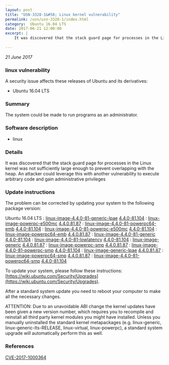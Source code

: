 ```yaml
---
layout: post
title: "USN-3328-1&#58; Linux kernel vulnerability"
permalink: /usn/usn-3328-1/index.html
category:  Ubuntu 16.04 LTS
date: 2017-06-21 12:00:00
excerpt: |
    It was discovered that the stack guard page for processes in the Linux kernel was not sufficiently large enough to prevent overlapping with the heap. An attacker could leverage this with another vulnerability to execute arbitrary code and gain administrative privileges 
    
--- 
```

 
 

*21 June 2017*

### linux vulnerability

A security issue affects these releases of Ubuntu and its derivatives:

* Ubuntu 16.04 LTS

### Summary

The system could be made to run programs as an administrator. 

### Software description

* linux 

### Details

It was discovered that the stack guard page for processes in the Linux kernel was not sufficiently large enough to prevent overlapping with the heap. An attacker could leverage this with another vulnerability to execute arbitrary code and gain administrative privileges 

### Update instructions

The problem can be corrected by updating your system to the following package version:

Ubuntu 16.04 LTS
 : [linux-image-4.4.0-81-generic-lpae](https://launchpad.net/ubuntu/+source/linux) <span> [4.4.0-81.104](https://launchpad.net/ubuntu/+source/linux/4.4.0-81.104) </span> 
 : [linux-image-powerpc-e500mc](https://launchpad.net/ubuntu/+source/linux) <span> [4.4.0.81.87](https://launchpad.net/ubuntu/+source/linux/4.4.0-81.104) </span> 
 : [linux-image-4.4.0-81-powerpc64-emb](https://launchpad.net/ubuntu/+source/linux) <span> [4.4.0-81.104](https://launchpad.net/ubuntu/+source/linux/4.4.0-81.104) </span> 
 : [linux-image-4.4.0-81-powerpc-e500mc](https://launchpad.net/ubuntu/+source/linux) <span> [4.4.0-81.104](https://launchpad.net/ubuntu/+source/linux/4.4.0-81.104) </span> 
 : [linux-image-powerpc64-emb](https://launchpad.net/ubuntu/+source/linux) <span> [4.4.0.81.87](https://launchpad.net/ubuntu/+source/linux/4.4.0-81.104) </span> 
 : [linux-image-4.4.0-81-generic](https://launchpad.net/ubuntu/+source/linux) <span> [4.4.0-81.104](https://launchpad.net/ubuntu/+source/linux/4.4.0-81.104) </span> 
 : [linux-image-4.4.0-81-lowlatency](https://launchpad.net/ubuntu/+source/linux) <span> [4.4.0-81.104](https://launchpad.net/ubuntu/+source/linux/4.4.0-81.104) </span> 
 : [linux-image-generic](https://launchpad.net/ubuntu/+source/linux) <span> [4.4.0.81.87](https://launchpad.net/ubuntu/+source/linux/4.4.0-81.104) </span> 
 : [linux-image-powerpc-smp](https://launchpad.net/ubuntu/+source/linux) <span> [4.4.0.81.87](https://launchpad.net/ubuntu/+source/linux/4.4.0-81.104) </span> 
 : [linux-image-4.4.0-81-powerpc-smp](https://launchpad.net/ubuntu/+source/linux) <span> [4.4.0-81.104](https://launchpad.net/ubuntu/+source/linux/4.4.0-81.104) </span> 
 : [linux-image-generic-lpae](https://launchpad.net/ubuntu/+source/linux) <span> [4.4.0.81.87](https://launchpad.net/ubuntu/+source/linux/4.4.0-81.104) </span> 
 : [linux-image-powerpc64-smp](https://launchpad.net/ubuntu/+source/linux) <span> [4.4.0.81.87](https://launchpad.net/ubuntu/+source/linux/4.4.0-81.104) </span> 
 : [linux-image-4.4.0-81-powerpc64-smp](https://launchpad.net/ubuntu/+source/linux) <span> [4.4.0-81.104](https://launchpad.net/ubuntu/+source/linux/4.4.0-81.104) </span> 

To update your system, please follow these instructions: [https://wiki.ubuntu.com/Security/Upgrades](https://wiki.ubuntu.com/Security/Upgrades).

After a standard system update you need to reboot your computer to make all the necessary changes.

ATTENTION: Due to an unavoidable ABI change the kernel updates have been given a new version number, which requires you to recompile and reinstall all third party kernel modules you might have installed. Unless you manually uninstalled the standard kernel metapackages (e.g. linux-generic, linux-generic-lts-RELEASE, linux-virtual, linux-powerpc), a standard system upgrade will automatically perform this as well. 

### References

 
 [CVE-2017-1000364](http://people.ubuntu.com/~ubuntu-security/cve/CVE-2017-1000364)
 

